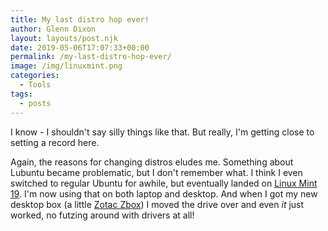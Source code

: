 ```yaml
---
title: My last distro hop ever!
author: Glenn Dixon
layout: layouts/post.njk
date: 2019-05-06T17:07:33+00:00
permalink: /my-last-distro-hop-ever/
image: /img/linuxmint.png
categories:
  - Tools
tags:
  - posts
---
```

I know - I shouldn't say silly things like that. But really, I'm getting close to setting a record here.

<!-- excerpt -->
Again, the reasons for changing distros eludes me. Something about Lubuntu became problematic, but I don't remember what. I think I even switched to regular Ubuntu for awhile, but eventually landed on [Linux Mint 19][1]. I'm now using that on both laptop and desktop. And when I got my new desktop box (a little [Zotac Zbox][2]) I moved the drive over and even _it_ just worked, no futzing around with drivers at all!

 [1]: http://linuxmint.com
 [2]: https://www.zotac.com/es/product/mini_pcs/mn320